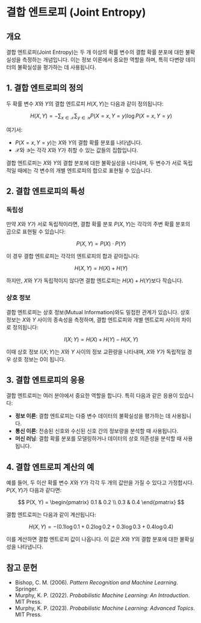 # 결합 엔트로피 (Joint Entropy)

## 개요

결합 엔트로피(Joint Entropy)는 두 개 이상의 확률 변수의 결합 확률 분포에 대한 불확실성을 측정하는 개념입니다. 이는 정보 이론에서 중요한 역할을 하며, 특히 다변량 데이터의 불확실성을 평가하는 데 사용됩니다.

## 1. **결합 엔트로피의 정의**

두 확률 변수 $X$와 $Y$의 결합 엔트로피 $H(X, Y)$는 다음과 같이 정의됩니다:

$$
H(X, Y) = - \sum_{x \in \mathcal{X}} \sum_{y \in \mathcal{Y}} P(X=x, Y=y) \log P(X=x, Y=y)
$$

여기서:
- $P(X=x, Y=y)$는 $X$와 $Y$의 결합 확률 분포를 나타냅니다.
- $\mathcal{X}$와 $\mathcal{Y}$는 각각 $X$와 $Y$가 취할 수 있는 값들의 집합입니다.

결합 엔트로피는 $X$와 $Y$의 결합 분포에 대한 불확실성을 나타내며, 두 변수가 서로 독립적일 때에는 각 변수의 개별 엔트로피의 합으로 표현될 수 있습니다.

## 2. **결합 엔트로피의 특성**

### 독립성
만약 $X$와 $Y$가 서로 독립적이라면, 결합 확률 분포 $P(X, Y)$는 각각의 주변 확률 분포의 곱으로 표현될 수 있습니다:

$$
P(X, Y) = P(X) \cdot P(Y)
$$

이 경우 결합 엔트로피는 각각의 엔트로피의 합과 같아집니다:

$$
H(X, Y) = H(X) + H(Y)
$$

하지만, $X$와 $Y$가 독립적이지 않다면 결합 엔트로피는 $H(X) + H(Y)$보다 작습니다.

### 상호 정보
결합 엔트로피는 상호 정보(Mutual Information)와도 밀접한 관계가 있습니다. 상호 정보는 $X$와 $Y$ 사이의 종속성을 측정하며, 결합 엔트로피와 개별 엔트로피 사이의 차이로 정의됩니다:

$$
I(X; Y) = H(X) + H(Y) - H(X, Y)
$$

이때 상호 정보 $I(X; Y)$는 $X$와 $Y$ 사이의 정보 교환량을 나타내며, $X$와 $Y$가 독립적일 경우 상호 정보는 0이 됩니다.

## 3. **결합 엔트로피의 응용**

결합 엔트로피는 여러 분야에서 중요한 역할을 합니다. 특히 다음과 같은 응용이 있습니다:

- **정보 이론**: 결합 엔트로피는 다중 변수 데이터의 불확실성을 평가하는 데 사용됩니다.
- **통신 이론**: 전송된 신호와 수신된 신호 간의 정보량을 분석할 때 사용됩니다.
- **머신 러닝**: 결합 확률 분포를 모델링하거나 데이터의 상호 의존성을 분석할 때 사용됩니다.

## 4. **결합 엔트로피 계산의 예**

예를 들어, 두 이산 확률 변수 $X$와 $Y$가 각각 두 개의 값만을 가질 수 있다고 가정합시다. $P(X, Y)$가 다음과 같다면:

$$
P(X, Y) = \begin{pmatrix} 
0.1 & 0.2 \\
0.3 & 0.4 
\end{pmatrix}
$$

결합 엔트로피는 다음과 같이 계산됩니다:

$$
H(X, Y) = - \left( 0.1 \log 0.1 + 0.2 \log 0.2 + 0.3 \log 0.3 + 0.4 \log 0.4 \right)
$$

이를 계산하면 결합 엔트로피 값이 나옵니다. 이 값은 $X$와 $Y$의 결합 분포에 대한 불확실성을 나타냅니다.

## 참고 문헌

- Bishop, C. M. (2006). *Pattern Recognition and Machine Learning*. Springer.
- Murphy, K. P. (2022). *Probabilistic Machine Learning: An Introduction*. MIT Press.
- Murphy, K. P. (2023). *Probabilistic Machine Learning: Advanced Topics*. MIT Press.
